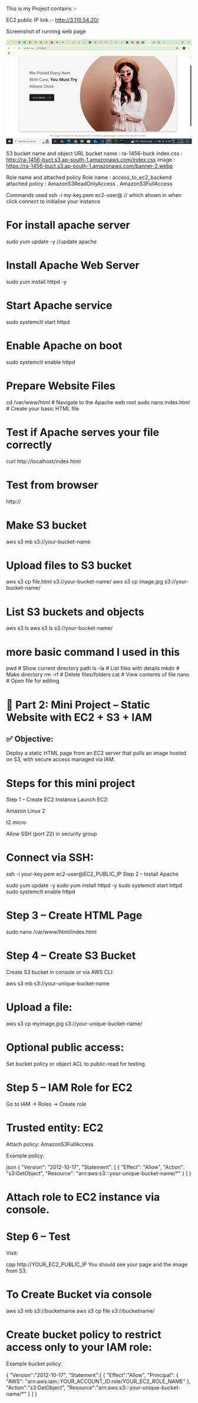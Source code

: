 This is my Project contains :- 

EC2 public IP link :- http://3.110.54.20/

Screenshot of running web page

![alt text](<Screenshot 2025-07-13 073817.png>)

S3 bucket name and object URL
bucket name : ra-1456-buck
index.css : http://ra-1456-buct.s3.ap-south-1.amazonaws.com/index.css
image : https://ra-1456-buct.s3.ap-south-1.amazonaws.com/banner-2.webp

Role name and attached policy
Role name : access_to_ec2_backend 
attached policy : AmazonS3ReadOnlyAccess , AmazonS3FullAccess

Commands used
ssh -i my-key.pem ec2-user@<your-ec2-public-ip> // which shown in when click connect to initialise your instance
# For install apache server 

sudo yum update -y  //update apache
# Install Apache Web Server
sudo yum install httpd -y 
# Start Apache service
sudo systemctl start httpd  
# Enable Apache on boot
sudo systemctl enable httpd 

# Prepare Website Files
cd /var/www/html             # Navigate to the Apache web root
sudo nano index.html          # Create your basic HTML file 

# Test if Apache serves your file correctly
curl http://localhost/index.html  
# Test from browser
http://<your-ec2-public-ip>

# Make S3 bucket
aws s3 mb s3://your-bucket-name

# Upload files to S3 bucket
aws s3 cp file.html s3://your-bucket-name/
aws s3 cp image.jpg s3://your-bucket-name/

# List S3 buckets and objects
aws s3 ls
aws s3 ls s3://your-bucket-name/

# more basic command I used in this

pwd          # Show current directory path
ls -la       # List files with details
mkdir        # Make directory
rm -rf       # Delete files/folders
cat          # View contents of file
nano         # Open file for editing
# 🔨 Part 2: Mini Project – Static Website with EC2 + S3 + IAM

## ✅ Objective:
Deploy a static HTML page from an EC2 server that pulls an image hosted on S3, with secure access managed via IAM.


# Steps for this mini project

Step 1 – Create EC2 Instance
Launch EC2:

Amazon Linux 2

t2.micro

Allow SSH (port 22) in security group

# Connect via SSH:

ssh -i your-key.pem ec2-user@EC2_PUBLIC_IP
Step 2 – Install Apache

sudo yum update -y
sudo yum install httpd -y
sudo systemctl start httpd
sudo systemctl enable httpd
# Step 3 – Create HTML Page

sudo nano /var/www/html/index.html
# Step 4 – Create S3 Bucket
Create S3 bucket in console or via AWS CLI:

aws s3 mb s3://your-unique-bucket-name
# Upload a file:

aws s3 cp myimage.jpg s3://your-unique-bucket-name/
# Optional public access:

Set bucket policy or object ACL to public-read for testing.

# Step 5 – IAM Role for EC2
Go to IAM → Roles → Create role

# Trusted entity: EC2

Attach policy: AmazonS3FullAccess

Example policy:

json
{
  "Version": "2012-10-17",
  "Statement": [
    {
      "Effect": "Allow",
      "Action": "s3:GetObject",
      "Resource": "arn:aws:s3:::your-unique-bucket-name/*"
    }
  ]
}
# Attach role to EC2 instance via console.

# Step 6 – Test
Visit:

cpp
http://YOUR_EC2_PUBLIC_IP
You should see your page and the image from S3.
# To Create Bucket via console
aws s3 mb s3://bucketname
aws s3 cp file s3://bucketname/
# Create bucket policy to restrict access only to your IAM role:
Example bucket policy:

{
  "Version":"2012-10-17",
  "Statement":[
    {
      "Effect":"Allow",
      "Principal": {
        "AWS": "arn:aws:iam::YOUR_ACCOUNT_ID:role/YOUR_EC2_ROLE_NAME"
      },
      "Action":"s3:GetObject",
      "Resource":"arn:aws:s3:::your-unique-bucket-name/*"
    }
  ]
}
